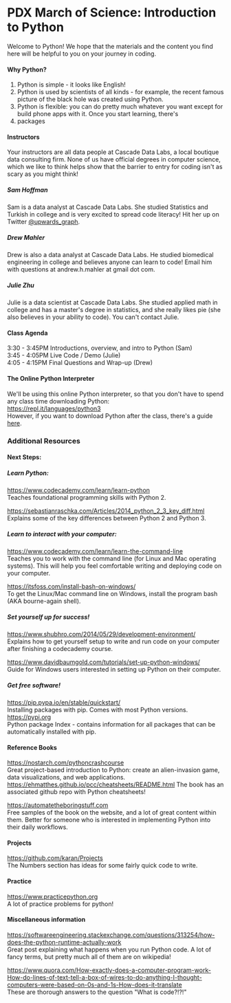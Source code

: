 # PDX March of Science: Introduction to Python

Welcome to Python! We hope that the materials and the content you find here
will be helpful to you on your journey in coding. 

#### Why Python?
1. Python is simple - it looks like English! 
2. Python is used by scientists of all kinds - for example, the recent famous picture of the black hole was created using Python. 
3. Python is flexible: you can do pretty much whatever you want except for build phone apps with it. Once you start learning, there's 
4. packages

#### Instructors
Your instructors are all data people at Cascade Data Labs, a local boutique data consulting firm. None of us have official degrees in computer science, which we like to think helps show that the barrier to entry for coding isn't as scary as you might think!

##### Sam Hoffman 
Sam is a data analyst at Cascade Data Labs. She studied Statistics and Turkish in college and is very excited to spread code literacy! Hit her up on Twitter [@upwards_graph](https://twitter.com/upwards_graph).

##### Drew Mahler
Drew is also a data analyst at Cascade Data Labs. He studied biomedical engineering in college and believes anyone can learn to code! Email him with questions at andrew.h.mahler at gmail dot com. 

##### Julie Zhu
Julie is a data scientist at Cascade Data Labs. She studied applied math in college and has a master's degree in statistics, and she really likes pie (she also believes in your ability to code). You can't contact Julie. 

#### Class Agenda
3:30 - 3:45PM Introductions, overview, and intro to Python (Sam) <br>
3:45 - 4:05PM Live Code / Demo (Julie) <br>
4:05 - 4:15PM Final Questions and Wrap-up (Drew) <br>

#### The Online Python Interpreter
We'll be using this online Python interpreter, so that you don't have to spend any class time downloading Python: <br>
https://repl.it/languages/python3 <br>
However, if you want to download Python after the class, there's a guide [here](https://wiki.python.org/moin/BeginnersGuide/Download).

### Additional Resources

#### Next Steps:

##### Learn Python:
https://www.codecademy.com/learn/learn-python <br>
Teaches foundational programming skills with Python 2.

https://sebastianraschka.com/Articles/2014_python_2_3_key_diff.html <br>
Explains some of the key differences between Python 2 and Python 3.

##### Learn to interact with your computer:
https://www.codecademy.com/learn/learn-the-command-line <br>
Teaches you to work with the command line (for Linux and Mac operating systems). This will help you feel comfortable writing and deploying code on your computer. 

https://itsfoss.com/install-bash-on-windows/ <br>
To get the Linux/Mac command line on Windows, install the program bash (AKA bourne-again shell).

##### Set yourself up for success!
https://www.shubhro.com/2014/05/29/development-environment/ <br>
Explains how to get yourself setup to write and run code on your computer after finishing a codecademy course.

https://www.davidbaumgold.com/tutorials/set-up-python-windows/ <br>
Guide for Windows users interested in setting up Python on their computer.

##### Get free software!
https://pip.pypa.io/en/stable/quickstart/ <br>
Installing packages with pip. Comes with most Python versions.
https://pypi.org <br>
Python package Index - contains information for all packages that can be automatically installed with pip.

#### Reference Books
https://nostarch.com/pythoncrashcourse<br>
Great project-based introduction to Python: create an alien-invasion game, data visualizations, and web applications. <br>
https://ehmatthes.github.io/pcc/cheatsheets/README.html
The book has an associated github repo with Python cheatsheets! <br>

https://automatetheboringstuff.com<br>
Free samples of the book on the website, and a lot of great content within them. Better for someone who is interested in implementing Python into their daily workflows. 

#### Projects
https://github.com/karan/Projects<br>
The Numbers section has ideas for some fairly quick code to write.

#### Practice
https://www.practicepython.org<br>
A lot of practice problems for python! 

#### Miscellaneous information
https://softwareengineering.stackexchange.com/questions/313254/how-does-the-python-runtime-actually-work <br>
Great post explaining what happens when you run Python code. A lot of fancy terms, but pretty much all of them are on wikipedia!

https://www.quora.com/How-exactly-does-a-computer-program-work-How-do-lines-of-text-tell-a-box-of-wires-to-do-anything-I-thought-computers-were-based-on-0s-and-1s-How-does-it-translate <br>
These are thorough answers to the question "What is code?!?!"
